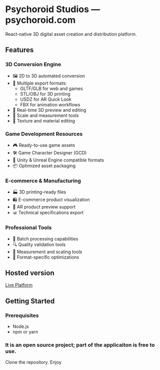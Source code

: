 # Psychoroid Studios — psychoroid.com

React-native 3D digital asset creation and distribution platform.

## Features

### 3D Conversion Engine
- 🖼️ 2D to 3D automated conversion
- 🎯 Multiple export formats:
  - GLTF/GLB for web and games
  - STL/OBJ for 3D printing
  - USDZ for AR Quick Look
  - FBX for animation workflows
- 🔄 Real-time 3D preview and editing
- 📏 Scale and measurement tools
- 🎨 Texture and material editing

### Game Development Resources
- 🎮 Ready-to-use game assets
- 🛠️ Game Character Designer (GCD)
- 🔧 Unity & Unreal Engine compatible formats
- 📦 Optimized asset packaging

### E-commerce & Manufacturing
- 🏭 3D printing-ready files
- 🛍️ E-commerce product visualization
- 📱 AR product preview support
- 📊 Technical specifications export

### Professional Tools
- 💾 Batch processing capabilities
- 🔍 Quality validation tools
- 📐 Measurement and scaling tools
- 🎯 Format-specific optimizations

## Hosted version

[Live Platform](https://psychoroid.com)

## Getting Started

### Prerequisites

- Node.js
- npm or yarn

### It is an open source project; part of the applicaiton is free to use.

Clone the repository.
Enjoy